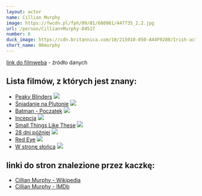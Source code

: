 ```yaml
---
layout: actor
name: Cillian Murphy
image: https://fwcdn.pl/fph/09/81/680981/447735_2.2.jpg
url: /person/Cillian+Murphy-84517
number: 6
duck_image: https://cdn.britannica.com/10/215010-050-A44F9280/Irish-actor-Cillian-Murphy-2017.jpg
short_name: 06murphy
---
```

[link do filmweba](https://www.filmweb.pl/person/Cillian+Murphy-84517) - źródło danych

## Lista filmów, z których jest znany:
- [Peaky Blinders](https://www.filmweb.pl/serial/Peaky+Blinders-2013-680981)
![](https://fwcdn.pl/fpo/09/81/680981/7770961_2.7.webp)
- [Śniadanie na Plutonie](https://www.filmweb.pl/film/%C5%9Aniadanie+na+Plutonie-2005-123509)
![](https://fwcdn.pl/fpo/35/09/123509/7535933_2.7.webp)
- [Batman - Początek](https://www.filmweb.pl/film/Batman+Pocz%C4%85tek-2005-106376)
![](https://fwcdn.pl/fpo/63/76/106376/7115941_1.7.webp)
- [Incepcja](https://www.filmweb.pl/film/Incepcja-2010-500891)
![](https://fwcdn.pl/fpo/08/91/500891/7354571_1.7.webp)
- [Small Things Like These](https://www.filmweb.pl/film/Small+Things+Like+These-2024-10046497)
![](https://fwcdn.pl/fpo/64/97/10046497/8143648.7.webp)
- [28 dni później](https://www.filmweb.pl/film/28+dni+p%C3%B3%C5%BAniej-2002-35914)
![](https://fwcdn.pl/fpo/59/14/35914/7535078_1.7.webp)
- [Red Eye](https://www.filmweb.pl/film/Red+Eye-2005-147688)
![](https://fwcdn.pl/fpo/76/88/147688/7109945_1.7.webp)
- [W stronę słońca](https://www.filmweb.pl/film/W+stron%C4%99+s%C5%82o%C5%84ca-2007-209288)
![](https://fwcdn.pl/fpo/92/88/209288/7608220_1.7.webp)


## linki do stron znalezione przez kaczkę:
- [Cillian Murphy - Wikipedia](https://en.wikipedia.org/wiki/Cillian_Murphy)
- [Cillian Murphy - IMDb](https://www.imdb.com/name/nm0614165/)
